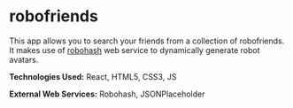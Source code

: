 # robofriends

This app allows you to search your friends from a collection of robofriends. 
It makes use of [robohash](https://robohash.org/) web service to dynamically generate robot avatars.

**Technologies Used:** React, HTML5, CSS3, JS

**External Web Services:** Robohash, JSONPlaceholder 
